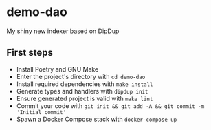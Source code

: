 # demo-dao

My shiny new indexer based on DipDup

## First steps

* Install Poetry and GNU Make
* Enter the project's directory with `cd demo-dao`
* Install required dependencies with `make install`
* Generate types and handlers with `dipdup init`
* Ensure generated project is valid with `make lint`
* Commit your code with `git init && git add -A && git commit -m 'Initial commit'` 
* Spawn a Docker Compose stack with `docker-compose up`